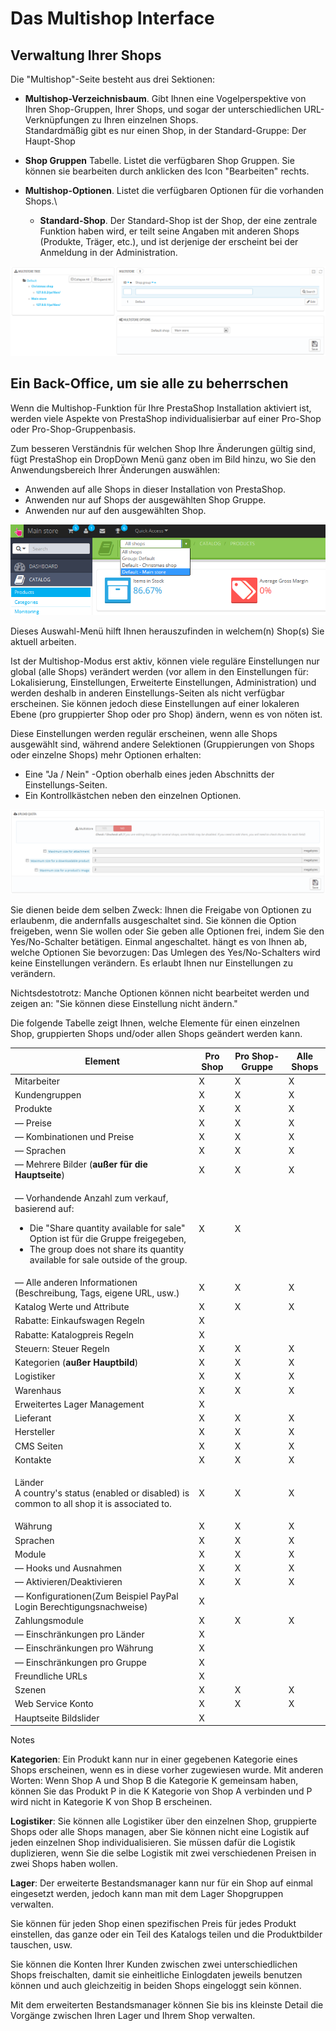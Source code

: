 # Das Multishop Interface

## Verwaltung Ihrer Shops <a href="#dasmultishopinterface-verwaltungihrershops" id="dasmultishopinterface-verwaltungihrershops"></a>

Die "Multishop"-Seite besteht aus drei Sektionen:

* **Multishop-Verzeichnisbaum**. Gibt Ihnen eine Vogelperspektive von Ihren Shop-Gruppen, Ihrer Shops, und sogar der unterschiedlichen URL-Verknüpfungen zu Ihren einzelnen Shops.\
  Standardmäßig gibt es nur einen Shop, in der Standard-Gruppe: Der Haupt-Shop
* **Shop Gruppen** Tabelle. Listet die verfügbaren Shop Gruppen. Sie können sie bearbeiten durch anklicken des Icon "Bearbeiten" rechts.
* **Multishop-Optionen**. Listet die verfügbaren Optionen für die vorhanden Shops.\

  * **Standard-Shop**.   Der Standard-Shop ist der Shop, der eine zentrale Funktion haben wird, er teilt seine Angaben mit anderen Shops (Produkte, Träger, etc.), und ist derjenige der erscheint bei der Anmeldung in der Administration.

![](../../../.gitbook/assets/23789996.png)

## Ein Back-Office, um sie alle zu beherrschen <a href="#dasmultishopinterface-einback-office-umsieallezubeherrschen" id="dasmultishopinterface-einback-office-umsieallezubeherrschen"></a>

Wenn die Multishop-Funktion für Ihre PrestaShop Installation aktiviert ist, werden viele Aspekte von PrestaShop individualisierbar auf einer Pro-Shop oder Pro-Shop-Gruppenbasis.

Zum besseren Verständnis für welchen Shop Ihre Änderungen gültig sind, fügt PrestaShop ein DropDown Menü ganz oben im Bild hinzu, wo Sie den Anwendungsbereich Ihrer Änderungen auswählen:

* Anwenden auf alle Shops in dieser Installation von PrestaShop.
* Anwenden nur auf Shops der ausgewählten Shop Gruppe.
* Anwenden nur auf den ausgewählten Shop.

![](../../../.gitbook/assets/23789992.png)

Dieses Auswahl-Menü hilft Ihnen herauszufinden in welchem(n) Shop(s) Sie aktuell arbeiten.

Ist der Multishop-Modus erst aktiv, können viele reguläre Einstellungen nur global (alle Shops) verändert werden (vor allem in den Einstellungen für: Lokalisierung, Einstellungen, Erweiterte Einstellungen, Administration) und werden deshalb in anderen Einstellungs-Seiten als nicht verfügbar erscheinen. Sie können jedoch diese Einstellungen auf einer lokaleren Ebene (pro gruppierter Shop oder pro Shop) ändern, wenn es von nöten ist.

Diese Einstellungen werden regulär erscheinen, wenn alle Shops ausgewählt sind, während andere Selektionen (Gruppierungen von Shops oder einzelne Shops) mehr Optionen erhalten:

* Eine "Ja / Nein" -Option oberhalb eines jeden Abschnitts der Einstellungs-Seiten.
* Ein Kontrollkästchen neben den einzelnen Optionen.

![](<../../../.gitbook/assets/25722904 (1).png>)

Sie dienen beide dem selben Zweck: Ihnen die Freigabe von Optionen zu erlaubenm, die andernfalls ausgeschaltet sind. Sie können die Option freigeben, wenn Sie wollen oder Sie geben alle Optionen frei, indem Sie den Yes/No-Schalter betätigen. Einmal angeschaltet. hängt es von Ihnen ab, welche Optionen Sie bevorzugen: Das Umlegen des Yes/No-Schalters wird keine Einstellungen verändern. Es erlaubt Ihnen nur Einstellungen zu verändern.&#x20;

Nichtsdestotrotz: Manche Optionen können nicht bearbeitet werden und zeigen an: "Sie können diese Einstellung nicht ändern."

Die folgende Tabelle zeigt Ihnen, welche Elemente für einen einzelnen Shop, gruppierten Shops und/oder allen Shops geändert werden kann.&#x20;

| Element                                                                                                                                                                                                                                        | Pro Shop | Pro Shop-Gruppe | Alle Shops |
| ---------------------------------------------------------------------------------------------------------------------------------------------------------------------------------------------------------------------------------------------- | -------- | --------------- | ---------- |
| Mitarbeiter                                                                                                                                                                                                                                    | X        | X               | X          |
| Kundengruppen                                                                                                                                                                                                                                  | X        | X               | X          |
| Produkte                                                                                                                                                                                                                                       | X        | X               | X          |
| — Preise                                                                                                                                                                                                                                       | X        | X               | X          |
| — Kombinationen und Preise                                                                                                                                                                                                                     | X        | X               | X          |
| — Sprachen                                                                                                                                                                                                                                     | X        | X               | X          |
| — Mehrere Bilder (**außer für die Hauptseite**)                                                                                                                                                                                                | X        | X               | X          |
| <p>— Vorhandende Anzahl zum verkauf, basierend auf:</p><ul><li>Die "Share quantity available for sale" Option ist für die Gruppe freigegeben,</li><li>The group does not share its quantity available for sale outside of the group.</li></ul> | X        | X               |            |
| — Alle anderen Informationen (Beschreibung, Tags, eigene URL, usw.)                                                                                                                                                                            | X        | X               | X          |
| Katalog Werte und Attribute                                                                                                                                                                                                                    | X        | X               | X          |
| Rabatte: Einkaufswagen Regeln                                                                                                                                                                                                                  | X        |                 |            |
| Rabatte: Katalogpreis Regeln                                                                                                                                                                                                                   | X        |                 |            |
| Steuern: Steuer Regeln                                                                                                                                                                                                                         | X        | X               | X          |
| Kategorien (**außer Hauptbild**)                                                                                                                                                                                                               | X        | X               | X          |
| Logistiker                                                                                                                                                                                                                                     | X        | X               | X          |
| Warenhaus                                                                                                                                                                                                                                      | X        | X               | X          |
| Erweitertes Lager Management                                                                                                                                                                                                                   | X        |                 |            |
| Lieferant                                                                                                                                                                                                                                      | X        | X               | X          |
| Hersteller                                                                                                                                                                                                                                     | X        | X               | X          |
| CMS Seiten                                                                                                                                                                                                                                     | X        | X               | X          |
| Kontakte                                                                                                                                                                                                                                       | X        | X               | X          |
| <p>Länder<br> A country's status (enabled or disabled) is common to all shop it is associated to.</p>                                                                                                                                          | X        | X               | X          |
| Währung                                                                                                                                                                                                                                        | X        | X               | X          |
| Sprachen                                                                                                                                                                                                                                       | X        | X               | X          |
| Module                                                                                                                                                                                                                                         | X        | X               | X          |
| — Hooks und Ausnahmen                                                                                                                                                                                                                          | X        | X               | X          |
| — Aktivieren/Deaktivieren                                                                                                                                                                                                                      | X        | X               | X          |
| — Konfigurationen(Zum Beispiel PayPal Login Berechtigungsnachweise)                                                                                                                                                                            | X        |                 |            |
| Zahlungsmodule                                                                                                                                                                                                                                 | X        | X               | X          |
| — Einschränkungen pro Länder                                                                                                                                                                                                                   | X        |                 |            |
| — Einschränkungen pro Währung                                                                                                                                                                                                                  | X        |                 |            |
| — Einschränkungen pro Gruppe                                                                                                                                                                                                                   | X        |                 |            |
| Freundliche URLs                                                                                                                                                                                                                               | X        |                 |            |
| Szenen                                                                                                                                                                                                                                         | X        | X               | X          |
| Web Service Konto                                                                                                                                                                                                                              | X        | X               | X          |
| Hauptseite Bildslider                                                                                                                                                                                                                          | X        |                 |            |

Notes

**Kategorien**: Ein Produkt kann nur in einer gegebenen Kategorie eines Shops erscheinen, wenn es in diese vorher zugewiesen wurde. Mit anderen Worten: Wenn Shop A und Shop B die Kategorie K gemeinsam haben, können Sie das Produkt P in die K Kategorie von Shop A verbinden und P wird nicht in Kategorie K von Shop B erscheinen.

**Logistiker**: Sie können alle Logistiker über den einzelnen Shop, gruppierte Shops oder alle Shops managen, aber Sie können nicht eine Logistik auf jeden einzelnen Shop individualisieren. Sie müssen dafür die Logistik duplizieren, wenn Sie die selbe Logistik mit zwei verschiedenen Preisen in zwei Shops haben wollen.

**Lager**: Der erweiterte Bestandsmanager kann nur für ein Shop auf einmal eingesetzt werden, jedoch kann man mit dem Lager Shopgruppen verwalten.

Sie können für jeden Shop einen spezifischen Preis für jedes Produkt einstellen, das ganze oder ein Teil des Katalogs teilen und die Produktbilder tauschen, usw.

Sie können die Konten Ihrer Kunden zwischen zwei unterschiedlichen Shops freischalten, damit sie einheitliche Einlogdaten jeweils benutzen können und auch gleichzeitig in beiden Shops eingeloggt sein können.

Mit dem erweiterten Bestandsmanager können Sie bis ins kleinste Detail die Vorgänge zwischen Ihren Lager und Ihrem Shop verwalten.
